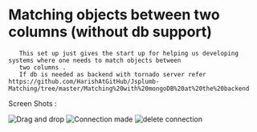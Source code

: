 Matching objects between two columns (without db support)
=====================================

       This set up just gives the start up for helping us developing systems where one needs to match objects between 
       two columns .
       If db is needed as backend with tornado server refer https://github.com/HarishAtGitHub/Jsplumb-Matching/tree/master/Matching%20with%20mongoDB%20at%20the%20backend
       
       
Screen Shots : 

![Drag and drop](https://raw.github.com/HarishAtGitHub/Jsplumb-Matching/master/Matching%20without%20using%20DB/snapshots/matchwithoutdb1.png)
![Connection made](https://raw.github.com/HarishAtGitHub/Jsplumb-Matching/master/Matching%20without%20using%20DB/snapshots/matchwithdbconnected.png)
![delete connection](https://raw.github.com/HarishAtGitHub/Jsplumb-Matching/master/Matching%20without%20using%20DB/snapshots/delete1.png)
